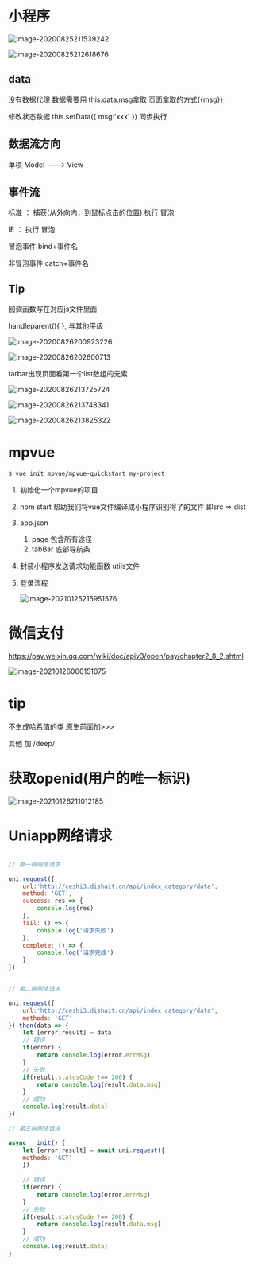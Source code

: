 # 小程序

![image-20200825211539242](C:\Users\12263\AppData\Roaming\Typora\typora-user-images\image-20200825211539242.png)

![image-20200825212618676](C:\Users\12263\AppData\Roaming\Typora\typora-user-images\image-20200825212618676.png)

## data

没有数据代理 数据需要用 this.data.msg拿取        页面拿取的方式{{msg}}

修改状态数据 this.setData({ msg:'xxx'	})   同步执行

## 数据流方向

单项 Model ---> View

## 事件流

标准 ： 捕获(从外向内，到鼠标点击的位置) 执行 冒泡

IE ：	执行 冒泡

冒泡事件 bind+事件名

非冒泡事件 catch+事件名

##  Tip

回调函数写在对应js文件里面

handleparent(){ }, 与其他平级

![image-20200826200923226](C:\Users\12263\AppData\Roaming\Typora\typora-user-images\image-20200826200923226.png)

![image-20200826202600713](C:\Users\12263\AppData\Roaming\Typora\typora-user-images\image-20200826202600713.png)

tarbar出现页面看第一个list数组的元素

![image-20200826213725724](C:\Users\12263\AppData\Roaming\Typora\typora-user-images\image-20200826213725724.png)

![image-20200826213748341](C:\Users\12263\AppData\Roaming\Typora\typora-user-images\image-20200826213748341.png)

![image-20200826213825322](C:\Users\12263\AppData\Roaming\Typora\typora-user-images\image-20200826213825322.png)

# mpvue

```bash
$ vue init mpvue/mpvue-quickstart my-project
```

1. 初始化一个mpvue的项目

2. npm start 帮助我们将vue文件编译成小程序识别得了的文件 即src => dist

3. app.json 
   1. page 包含所有途径
   2. tabBar 底部导航条
   
4. 封装小程序发送请求功能函数 utils文件

5. 登录流程

   ![image-20210125215951576](C:\Users\12263\AppData\Roaming\Typora\typora-user-images\image-20210125215951576.png)

# 微信支付

https://pay.weixin.qq.com/wiki/doc/apiv3/open/pay/chapter2_8_2.shtml

![image-20210126000151075](C:\Users\12263\AppData\Roaming\Typora\typora-user-images\image-20210126000151075.png)

# tip

不生成哈希值的类 原生前面加>>>

其他 加 /deep/

# 获取openid(用户的唯一标识)

![image-20210126211012185](C:\Users\12263\AppData\Roaming\Typora\typora-user-images\image-20210126211012185.png)

# Uniapp网络请求

```javascript

// 第一种网络请求

uni.request({
    url:'http://ceshi3.dishait.cn/api/index_category/data',
    method: 'GET',
    success: res => {
        console.log(res)
    },
    fail: () => {
        console.log('请求失败')
    },
    complete: () => {
        console.log('请求完成')
    }
})


// 第二种网络请求

uni.request({
    url:'http://ceshi3.dishait.cn/api/index_category/data',
    methods: 'GET'
}).then(data => {
    let [error,result] = data
    // 错误
    if(error) {
        return console.log(error.errMsg)
    }
    // 失败
    if(retult.statusCode !== 200) {
        return console.log(result.data.msg)
    }
    // 成功
    console.log(result.data)
})

// 第三种网络请求

async __init() {
    let [error,result] = await uni.request({							url:'http://ceshi3.dishait.cn/api/index_category/data',
    methods: 'GET'
	})
    
    // 错误
    if(error) {
        return console.log(error.errMsg)
    }
    // 失败
    if(result.statusCode !== 200) {
        return console.log(result.data.msg)
    }
    // 成功
    console.log(result.data)
}
```